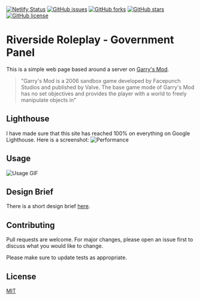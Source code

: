 [![Netlify Status](https://api.netlify.com/api/v1/badges/f9f2edb4-db1b-497a-9175-a482b2dce1f6/deploy-status)](https://governmentpanel.netlify.app/)
[![GitHub issues](https://img.shields.io/github/issues/LiamTownsley/riverside-government-panel?style=flat-square)](https://github.com/LiamTownsley/riverside-government-panel/issues)
[![GitHub forks](https://img.shields.io/github/forks/LiamTownsley/riverside-government-panel?style=flat-square)](https://github.com/LiamTownsley/riverside-government-panel/network)
[![GitHub stars](https://img.shields.io/github/stars/LiamTownsley/riverside-government-panel)](https://github.com/LiamTownsley/riverside-government-panel/stargazers)
[![GitHub license](https://img.shields.io/github/license/LiamTownsley/riverside-government-panel)](https://github.com/LiamTownsley/riverside-government-panel/blob/main/LICENSE)
# Riverside Roleplay - Government Panel

This is a simple web page based around a server on [Garry's Mod](https://en.wikipedia.org/wiki/Garry's_Mod).
> "Garry's Mod is a 2006 sandbox game developed by Facepunch Studios and published by Valve. The base game mode of Garry's Mod has no set objectives and provides the player with a world to freely manipulate objects in"

## Lighthouse
I have made sure that this site has reached 100% on everything on Google Lighthouse. Here is a screenshot:
![Performance](https://i.imgur.com/x7etTbY.png)

## Usage
![Usage GIF](https://i.imgur.com/qR6URCi.gif)

## Design Brief
There is a short design brief [here](https://docs.google.com/document/d/1ZGUJ0NQCDOq0FF3cui57nLCdspsv5B0lJOkPRRLn1Sc/edit?usp=sharing).


## Contributing
Pull requests are welcome. For major changes, please open an issue first to discuss what you would like to change.

Please make sure to update tests as appropriate.

## License
[MIT](https://github.com/LiamTownsley/riverside-government-panel/blob/main/LICENSE)
